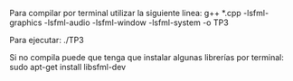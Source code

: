 Para compilar por terminal utilizar la siguiente linea:
g++ *.cpp -lsfml-graphics -lsfml-audio -lsfml-window -lsfml-system -o TP3

Para ejecutar: ./TP3

Si no compila puede que tenga que instalar algunas librerías por terminal:
sudo apt-get install libsfml-dev

